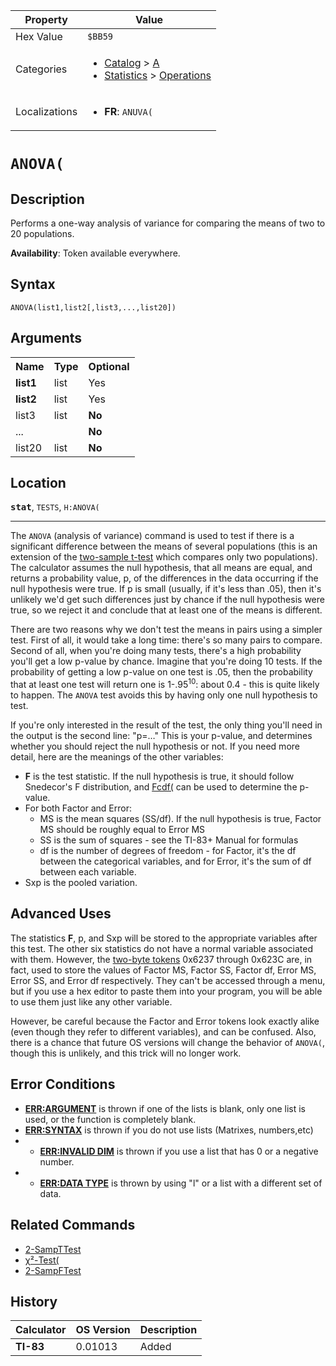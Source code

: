 | Property      | Value |
|---------------|-------|
| Hex Value     | `$BB59`|
| Categories    | <ul><li>[Catalog](<../categories/Catalog.md>) > [A](<../categories/Catalog.md#A>)</li><li>[Statistics](<../categories/Statistics.md>) > [Operations](<../categories/Statistics.md#Operations>)</li></ul> |
| Localizations | <ul><li><b>FR</b>: `ANUVA(`</li></ul> |

# `ANOVA(`

## Description
Performs a one-way analysis of variance for comparing the means of two to 20 populations.


<b>Availability</b>: Token available everywhere.

## Syntax
`ANOVA(list1,list2[,list3,...,list20])`

## Arguments
<table>
<tr><th>Name</th><th>Type</th><th>Optional</th></tr>

<tr><td><b>list1</b></td><td>list</td><td>Yes</td></tr>

<tr><td><b>list2</b></td><td>list</td><td>Yes</td></tr>

<tr><td>list3</td><td>list</td><td><b>No</b></td></tr>

<tr><td>...</td><td></td><td><b>No</b></td></tr>

<tr><td>list20</td><td>list</td><td><b>No</b></td></tr>

</table>

## Location
<tt><kbd><b>stat</b></kbd></tt>, `TESTS`, `H:ANOVA(`
<hr>

The `ANOVA` (analysis of variance) command is used to test if there is a significant difference between the means of several populations (this is an extension of the [two-sample t-test](/2-sampttest) which compares only two populations). The calculator assumes the null hypothesis, that all means are equal, and returns a probability value, p, of the differences in the data occurring if the null hypothesis were true. If p is small (usually, if it's less than .05), then it's unlikely we'd get such differences just by chance if the null hypothesis were true, so we reject it and conclude that at least one of the means is different.

There are two reasons why we don't test the means in pairs using a simpler test. First of all, it would take a long time: there's so many pairs to compare. Second of all, when you're doing many tests, there's a high probability you'll get a low p-value by chance. Imagine that you're doing 10 tests. If the probability of getting a low p-value on one test is .05, then the probability that at least one test will return one is 1-.95<sup>10</sup>: about 0.4 - this is quite likely to happen. The `ANOVA` test avoids this by having only one null hypothesis to test.

If you're only interested in the result of the test, the only thing you'll need in the output is the second line: "p=…" This is your p-value, and determines whether you should reject the null hypothesis or not. If you need more detail, here are the meanings of the other variables:

*   **F** is the test statistic. If the null hypothesis is true, it should follow Snedecor's F distribution, and [Fcdf(](/fcdf) can be used to determine the p-value.
*   For both Factor and Error:
    *   MS is the mean squares (SS/df). If the null hypothesis is true, Factor MS should be roughly equal to Error MS
    *   SS is the sum of squares - see the TI-83+ Manual for formulas
    *   df is the number of degrees of freedom - for Factor, it's the df between the categorical variables, and for Error, it's the sum of df between each variable.
*   Sxp is the pooled variation.

## Advanced Uses

The statistics **F**, p, and Sxp will be stored to the appropriate variables after this test. The other six statistics do not have a normal variable associated with them. However, the [two-byte tokens](/statistics-tokens) 0x6237 through 0x623C are, in fact, used to store the values of Factor MS, Factor SS, Factor df, Error MS, Error SS, and Error df respectively. They can't be accessed through a menu, but if you use a hex editor to paste them into your program, you will be able to use them just like any other variable.

However, be careful because the Factor and Error tokens look exactly alike (even though they refer to different variables), and can be confused. Also, there is a chance that future OS versions will change the behavior of `ANOVA(`, though this is unlikely, and this trick will no longer work.

## Error Conditions

*   **[ERR:ARGUMENT](/errors#argument)** is thrown if one of the lists is blank, only one list is used, or the function is completely blank.
*   **[ERR:SYNTAX](/errors#syntax)** is thrown if you do not use lists (Matrixes, numbers,etc)
*   * **[ERR:INVALID DIM](/errors#invalid%20dim)** is thrown if you use a list that has 0 or a negative number.
*   * **[ERR:DATA TYPE](/errors#data%20type)** is thrown by using "l" or a list with a different set of data.

## Related Commands

*   [2-SampTTest](/2-sampttest)
*   [χ²-Test(](/chisquare-test)
*   [2-SampFTest](/2-sampftest)

## History
| Calculator | OS Version | Description |
|------------|------------|-------------|
| <b>TI-83</b> | 0.01013 | Added |



